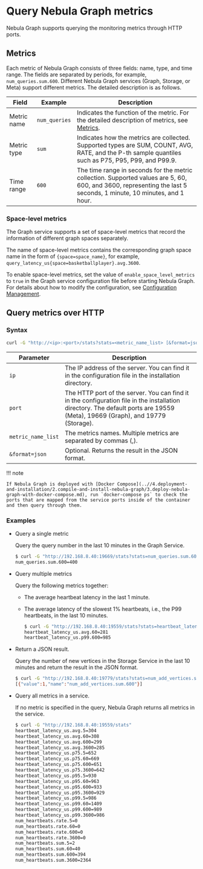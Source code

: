 # Query Nebula Graph metrics

Nebula Graph supports querying the monitoring metrics through HTTP ports.

## Metrics

Each metric of Nebula Graph consists of three fields: name, type, and time range. The fields are separated by periods, for example, `num_queries.sum.600`. Different Nebula Graph services (Graph, Storage, or Meta) support different metrics. The detailed description is as follows.

|Field|Example|Description|
|-|-|-|
|Metric name|`num_queries`|Indicates the function of the metric. For the detailed description of metrics, see [Metrics](../nebula-dashboard/6.monitor-parameter.md).|
|Metric type|`sum`|Indicates how the metrics are collected. Supported types are SUM, COUNT, AVG, RATE, and the P-th sample quantiles such as P75, P95, P99, and P99.9.|
|Time range|`600`|The time range in seconds for the metric collection. Supported values are 5, 60, 600, and 3600, representing the last 5 seconds, 1 minute, 10 minutes, and 1 hour.|

### Space-level metrics

The Graph service supports a set of space-level metrics that record the information of different graph spaces separately.

The name of space-level metrics contains the corresponding graph space name in the form of `{space=space_name}`, for example,  `query_latency_us{space=basketballplayer}.avg.3600`.

To enable space-level metrics, set the value of `enable_space_level_metrics` to `true` in the Graph service configuration file before starting Nebula Graph. For details about how to modify the configuration, see [Configuration Management](../5.configurations-and-logs/1.configurations/1.configurations.md).

## Query metrics over HTTP

### Syntax

```bash
curl -G "http://<ip>:<port>/stats?stats=<metric_name_list> [&format=json]"
```

|Parameter|Description|
|-|-|
|`ip`|The IP address of the server. You can find it in the configuration file in the installation directory.|
|`port`|The HTTP port of the server. You can find it in the configuration file in the installation directory. The default ports are 19559 (Meta), 19669 (Graph), and 19779 (Storage).|
|`metric_name_list`|The metrics names. Multiple metrics are separated by commas (,).|
|`&format=json`|Optional. Returns the result in the JSON format.|

!!! note

    If Nebula Graph is deployed with [Docker Compose](..//4.deployment-and-installation/2.compile-and-install-nebula-graph/3.deploy-nebula-graph-with-docker-compose.md), run `docker-compose ps` to check the ports that are mapped from the service ports inside of the container and then query through them.

### Examples

* Query a single metric

  Query the query number in the last 10 minutes in the Graph Service.

    ```bash
    $ curl -G "http://192.168.8.40:19669/stats?stats=num_queries.sum.600"
    num_queries.sum.600=400
    ```

* Query multiple metrics

  Query the following metrics together:

  * The average heartbeat latency in the last 1 minute.

  * The average latency of the slowest 1% heartbeats, i.e., the P99 heartbeats, in the last 10 minutes.

    ```bash
    $ curl -G "http://192.168.8.40:19559/stats?stats=heartbeat_latency_us.avg.60,heartbeat_latency_us.p99.600"
    heartbeat_latency_us.avg.60=281
    heartbeat_latency_us.p99.600=985
    ```

* Return a JSON result.

  Query the number of new vertices in the Storage Service in the last 10 minutes and return the result in the JSON format.

    ```bash
    $ curl -G "http://192.168.8.40:19779/stats?stats=num_add_vertices.sum.600&format=json"
    [{"value":1,"name":"num_add_vertices.sum.600"}]
    ```

* Query all metrics in a service.

  If no metric is specified in the query, Nebula Graph returns all metrics in the service.

    ```bash
    $ curl -G "http://192.168.8.40:19559/stats"
    heartbeat_latency_us.avg.5=304
    heartbeat_latency_us.avg.60=308
    heartbeat_latency_us.avg.600=299
    heartbeat_latency_us.avg.3600=285
    heartbeat_latency_us.p75.5=652
    heartbeat_latency_us.p75.60=669
    heartbeat_latency_us.p75.600=651
    heartbeat_latency_us.p75.3600=642
    heartbeat_latency_us.p95.5=930
    heartbeat_latency_us.p95.60=963
    heartbeat_latency_us.p95.600=933
    heartbeat_latency_us.p95.3600=929
    heartbeat_latency_us.p99.5=986
    heartbeat_latency_us.p99.60=1409
    heartbeat_latency_us.p99.600=989
    heartbeat_latency_us.p99.3600=986
    num_heartbeats.rate.5=0
    num_heartbeats.rate.60=0
    num_heartbeats.rate.600=0
    num_heartbeats.rate.3600=0
    num_heartbeats.sum.5=2
    num_heartbeats.sum.60=40
    num_heartbeats.sum.600=394
    num_heartbeats.sum.3600=2364
    ```
